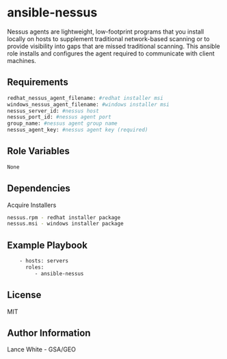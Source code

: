 ansible-nessus
=========

Nessus agents are lightweight, low-footprint programs that you install locally on hosts to supplement traditional network-based scanning or to provide visibility into gaps that are missed traditional scanning. This ansible role installs and configures the agent required to communicate with client machines.

Requirements
------------

```bash
redhat_nessus_agent_filename: #redhat installer msi
windows_nessus_agent_filename: #windows installer msi
nessus_server_id: #nessus host
nessus_port_id: #nessus agent port
group_name: #nessus agent group name
nessus_agent_key: #nessus agent key (required)
```

Role Variables
--------------

```bash
None
```

Dependencies
------------
Acquire Installers
```bash
nessus.rpm - redhat installer package
nessus.msi - windows installer package
```

Example Playbook
----------------

```bash
    - hosts: servers
      roles:
         - ansible-nessus
```

License
-------

MIT

Author Information
------------------

Lance White - GSA/GEO
